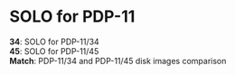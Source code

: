 # SOLO for PDP-11

**34**: SOLO for PDP-11/34  
**45**: SOLO for PDP-11/45  
**Match**: PDP-11/34 and PDP-11/45 disk images comparison

